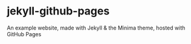 # jekyll-github-pages
An example website, made with Jekyll &amp; the Minima theme, hosted with GitHub Pages
